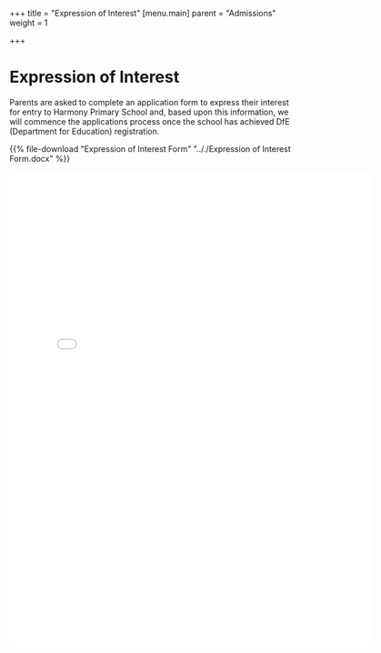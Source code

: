 +++
title = "Expression of Interest"
[menu.main]
parent = "Admissions"
weight = 1

+++
# Expression of Interest

Parents are asked to complete an application form to express their interest for entry to Harmony Primary School and, based upon this information, we will commence the applications process once the school has achieved DfE (Department for Education) registration.

{{% file-download "Expression of Interest Form" ".././Expression of Interest Form.docx" %}}

<iframe src="[https://docs.google.com/forms/d/e/1FAIpQLSc8I58qb5tTkPREl_4baQ97gl7RWlsTgMTOPPmS8258vgUdUQ/viewform?embedded=true](https://docs.google.com/forms/d/e/1FAIpQLSc8I58qb5tTkPREl_4baQ97gl7RWlsTgMTOPPmS8258vgUdUQ/viewform?embedded=true "https://docs.google.com/forms/d/e/1FAIpQLSc8I58qb5tTkPREl_4baQ97gl7RWlsTgMTOPPmS8258vgUdUQ/viewform?embedded=true")" width="640" height="835" frameborder="0" marginheight="0" marginwidth="0">Loading…</iframe>